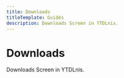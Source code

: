 ```yaml
---
title: Downloads
titleTemplate: Guides
description: Downloads Screen in YTDLnis.
---
```


# Downloads
Downloads Screen in YTDLnis.
